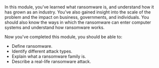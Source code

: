 In this module, you’ve learned what ransomware is, and understand how it has grown as an industry. You’ve also gained insight into the scale of the problem and the impact on business, governments, and individuals.
You should also know the ways in which the ransomware can enter computer systems and understand how ransomware works.

Now you've completed this module, you should be able to:

- Define ransomware.
- Identify different attack types.
- Explain what a ransomware family is.
- Describe a real-life ransomware attack.
